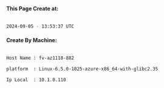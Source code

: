 
   
#### This Page Create at:

```bash

2024-09-05 - 13:53:37 UTC

```

#### Create By Machine:

```bash

Host Name : fv-az1118-882

platform  : Linux-6.5.0-1025-azure-x86_64-with-glibc2.35

Ip Local  : 10.1.0.110

```

